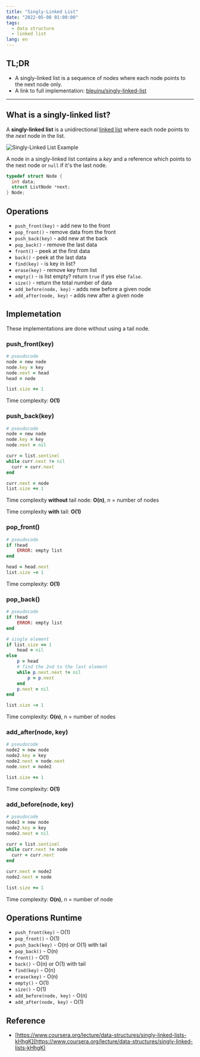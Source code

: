 ```yaml
---
title: "Singly-Linked List"
date: "2022-05-08 01:00:00"
tags: 
  - data structure
  - linked list
lang: en
---
```


## TL;DR
- A singly-linked list is a sequence of nodes where each node points to the next node only.
- A link to full implementation: [bleuinu/singly-linked-list](https://github.com/bleuinu/DataStructures-and-Algorithms/tree/main/02-linkedlists/singly-linked-list)

---

## What is a singly-linked list?
A **singly-linked list** is a unidirectional [linked list](../en//what-is-linked-list) where each node points to the *next* node in the list.

![Singly-Linked List Example](/images/posts/what-is-linked-list/linkedlist-example.png)

A node in a singly-linked list contains a *key* and a reference which points to the next node or `null` if it's the last node.

```c
typedef struct Node {
  int data;
  struct ListNode *next;
} Node;
```

## Operations
- `push_front(key)` - add new to the front
- `pop_front()` - remove data from the front
- `push_back(key)` - add new at the back
- `pop_back()` - remove the last data
- `front()` - peek at the first data
- `back()` - peek at the last data
- `find(key)` - is key in list?
- `erase(key)` - remove key from list
- `empty()` - is list empty? return `true` if yes else `false`.
- `size()` - return the total number of data
- `add_before(node, key)` - adds new before a given node
- `add_after(node, key)` - adds new after a given node

## Implemetation
These implementations are done without using a tail node.

### push_front(key)
```rb
# pseudocode
node = new node
node.key = key
node.next = head
head = node

list.size += 1
```

Time complexity: **O(1)**

### push_back(key)
```rb
# pseudocode
node = new node
node.key = key
node.next = nil

curr = list.sentinel
while curr.next != nil
  curr = curr.next
end

curr.next = node
list.size += 1
```

Time complexity **without** tail node: **O(n)**, n = number of nodes

Time complexity **with** tail: **O(1)**

### pop_front()
```rb
# pseudocode
if !head
	ERROR: empty list
end

head = head.next
list.size -= 1
```

Time complexity: **O(1)**

### pop_back()
```rb
# pseudocode
if !head 
	ERROR: empty list
end

# single element
if list.size == 1
	head = nil
else
	p = head
	# find the 2nd to the last element
	while p.next.next != nil
		p = p.next
	end
	p.next = nil
end

list.size -= 1
```

Time complexity: **O(n)**, n = number of nodes


### add_after(node, key)
```rb
# pseudocode
node2 = new node
node2.key = key
node2.next = node.next
node.next = node2

list.size += 1
```

Time complexity: **O(1)**

### add_before(node, key)
```rb
# pseudocode
node2 = new node
node2.key = key
node2.next = nil

curr = list.sentinel
while curr.next != node
  curr = curr.next
end

curr.next = node2
node2.next = node

list.size += 1
```

Time complexity: **O(n)**, n = number of node

## Operations Runtime
- `push_front(key)` - O(1)
- `pop_front()` -  O(1)
- `push_back(key)` -  O(n) or O(1) with tail
- `pop_back()` - O(n)
- `front()` -  O(1)
- `back()` -  O(n) or O(1) with tail
- `find(key)` -  O(n)
- `erase(key)` - O(n)
- `empty()` - O(1)
- `size()` - O(1)
- `add_before(node, key)` - O(n)
- `add_after(node, key)` - O(1)

## Reference
- [https://www.coursera.org/lecture/data-structures/singly-linked-lists-kHhgK](https://www.coursera.org/lecture/data-structures/singly-linked-lists-kHhgK)